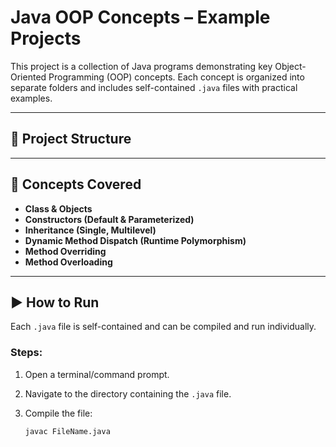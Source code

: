 # Java OOP Concepts – Example Projects

This project is a collection of Java programs demonstrating key Object-Oriented Programming (OOP) concepts. Each concept is organized into separate folders and includes self-contained `.java` files with practical examples.

---

## 📁 Project Structure


---

## 📌 Concepts Covered

- **Class & Objects**
- **Constructors (Default & Parameterized)**
- **Inheritance (Single, Multilevel)**
- **Dynamic Method Dispatch (Runtime Polymorphism)**
- **Method Overriding**
- **Method Overloading**

---

## ▶️ How to Run

Each `.java` file is self-contained and can be compiled and run individually.

### Steps:

1. Open a terminal/command prompt.
2. Navigate to the directory containing the `.java` file.
3. Compile the file:

   ```bash
   javac FileName.java
